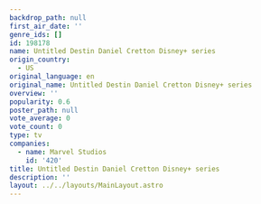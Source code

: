 ```yaml
---
backdrop_path: null
first_air_date: ''
genre_ids: []
id: 198178
name: Untitled Destin Daniel Cretton Disney+ series
origin_country:
  - US
original_language: en
original_name: Untitled Destin Daniel Cretton Disney+ series
overview: ''
popularity: 0.6
poster_path: null
vote_average: 0
vote_count: 0
type: tv
companies:
  - name: Marvel Studios
    id: '420'
title: Untitled Destin Daniel Cretton Disney+ series
description: ''
layout: ../../layouts/MainLayout.astro
---
```


